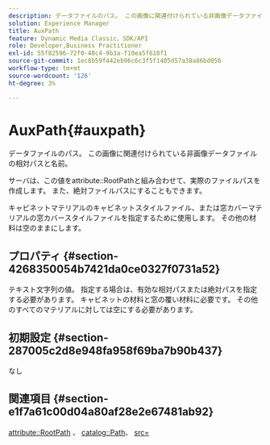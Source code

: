 ```yaml
---
description: データファイルのパス。 この画像に関連付けられている非画像データファイルの相対パスと名前。
solution: Experience Manager
title: AuxPath
feature: Dynamic Media Classic、SDK/API
role: Developer,Business Practitioner
exl-id: 55f82596-72f0-48c4-9b3a-f10ea5f610f1
source-git-commit: 1ec8b59f442eb96c6c3f5f1405d57a38a86bd056
workflow-type: tm+mt
source-wordcount: '126'
ht-degree: 3%

---
```


# AuxPath{#auxpath}

データファイルのパス。 この画像に関連付けられている非画像データファイルの相対パスと名前。

サーバは、この値をattribute::RootPathと組み合わせて、実際のファイルパスを作成します。 また、絶対ファイルパスにすることもできます。

キャビネットマテリアルのキャビネットスタイルファイル、または窓カバーマテリアルの窓カバースタイルファイルを指定するために使用します。 その他の材料は空のままにします。

## プロパティ {#section-4268350054b7421da0ce0327f0731a52}

テキスト文字列の値。 指定する場合は、有効な相対パスまたは絶対パスを指定する必要があります。 キャビネットの材料と窓の覆い材料に必要です。 その他のすべてのマテリアルに対しては空にする必要があります。

## 初期設定 {#section-287005c2d8e948fa958f69ba7b90b437}

なし

## 関連項目 {#section-e1f7a61c00d04a80af28e2e67481ab92}

[attribute::RootPath](../../../../../ir-api/material-cat/image-rendering-api-ref/c-ir-material-catalog/c-ir-attributes-reference/r-ir-rootpath.md#reference-a4d7c96b62e14fcbad1740c702f160f3) 、 [catalog::Path](../../../../../ir-api/material-cat/image-rendering-api-ref/c-ir-material-catalog/c-ir-material-data-reference/r-ir-path.md#reference-59ebb624250a4965ad1737578a2ab590)、 [src=](../../../../../ir-api/http-protocol/image-rendering-api-ref/c-ir-http-protocol-ref/c-ir-http-protocol-command-reference/r-ir-src.md#reference-62c98abad22149d68d405ed6aaff8272)
